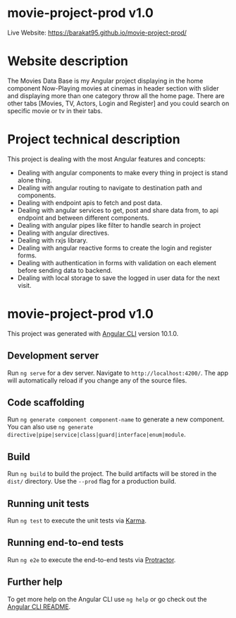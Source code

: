 # movie-project-prod v1.0
Live Website: https://barakat95.github.io/movie-project-prod/

# Website description

The Movies Data Base is my Angular project displaying in the home component Now-Playing movies at cinemas in header section with slider and displaying more than one category throw all the home page.
There are other tabs [Movies, TV, Actors, Login and Register] and you could search on specific movie or tv in their tabs.

# Project technical description

This project is dealing with the most Angular features and concepts:
- Dealing with angular components to make every thing in project is stand alone thing.
- Dealing with angular routing to navigate to destination path and components.
- Dealing with endpoint apis to fetch and post data.
- Dealing with angular services to get, post and share data from, to api endpoint and between different components.
- Dealing with angular pipes like filter to handle search in project
- Dealing with angular directives.
- Dealing with rxjs library.
- Dealing with angular reactive forms to create the login and register forms.
- Dealing with authentication in forms with validation on each element before sending data to backend.
- Dealing with local storage to save the logged in user data for the next visit.

# movie-project-prod v1.0
This project was generated with [Angular CLI](https://github.com/angular/angular-cli) version 10.1.0.

## Development server

Run `ng serve` for a dev server. Navigate to `http://localhost:4200/`. The app will automatically reload if you change any of the source files.

## Code scaffolding

Run `ng generate component component-name` to generate a new component. You can also use `ng generate directive|pipe|service|class|guard|interface|enum|module`.

## Build

Run `ng build` to build the project. The build artifacts will be stored in the `dist/` directory. Use the `--prod` flag for a production build.

## Running unit tests

Run `ng test` to execute the unit tests via [Karma](https://karma-runner.github.io).

## Running end-to-end tests

Run `ng e2e` to execute the end-to-end tests via [Protractor](http://www.protractortest.org/).

## Further help

To get more help on the Angular CLI use `ng help` or go check out the [Angular CLI README](https://github.com/angular/angular-cli/blob/master/README.md).

